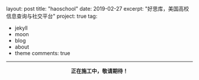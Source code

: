 layout: post
title:  "haoschool"
date:   2019-02-27
excerpt: "好思库，美国高校信息查询与社交平台"
project: true
tag:
- jekyll 
- moon
- blog
- about
- theme
comments: true
---
  
    
<center><b>正在施工中，敬请期待！</b></center>
<!--      
 I'm not a developer or designer. And I don't add footer to show who did this theme. If you like this theme or using it, please give a **star** for motivation, It makes me happy.
      

## Preview -->